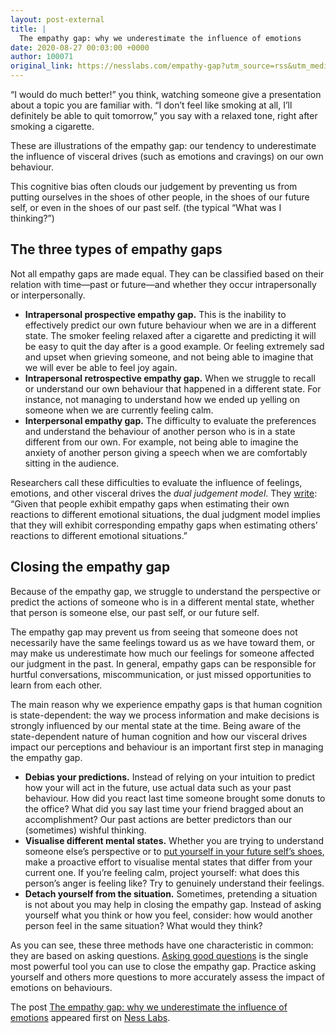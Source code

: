 ```yaml
---
layout: post-external
title: |
  The empathy gap: why we underestimate the influence of emotions
date: 2020-08-27 00:03:00 +0000
author: 100071
original_link: https://nesslabs.com/empathy-gap?utm_source=rss&utm_medium=rss&utm_campaign=empathy-gap
---
```


“I would do much better!” you think, watching someone give a presentation about a topic you are familiar with. “I don’t feel like smoking at all, I’ll definitely be able to quit tomorrow,” you say with a relaxed tone, right after smoking a cigarette.

These are illustrations of the empathy gap: our tendency to underestimate the influence of visceral drives (such as emotions and cravings) on our own behaviour.

This cognitive bias often clouds our judgement by preventing us from putting ourselves in the shoes of other people, in the shoes of our future self, or even in the shoes of our past self. (the typical “What was I thinking?”)

## The three types of empathy gaps

Not all empathy gaps are made equal. They can be classified based on their relation with time—past or future—and whether they occur intrapersonally or interpersonally.

- **Intrapersonal prospective empathy gap.** This is the inability to effectively predict our own future behaviour when we are in a different state. The smoker feeling relaxed after a cigarette and predicting it will be easy to quit the day after is a good example. Or feeling extremely sad and upset when grieving someone, and not being able to imagine that we will ever be able to feel joy again.
- **Intrapersonal retrospective empathy gap.** When we struggle to recall or understand our own behaviour that happened in a different state. For instance, not managing to understand how we ended up yelling on someone when we are currently feeling calm.
- **Interpersonal empathy gap.** The difficulty to evaluate the preferences and understand the behaviour of another person who is in a state different from our own. For example, not being able to imagine the anxiety of another person giving a speech when we are comfortably sitting in the audience.

Researchers call these difficulties to evaluate the influence of feelings, emotions, and other visceral drives the _dual judgement model_. They [write](http://psych.colorado.edu/~vanboven/VanBoven/Publications_files/VanBovenAdvancesVol48.pdf): “Given that people exhibit empathy gaps when estimating their own reactions to different emotional situations, the dual judgment model implies that they will exhibit corresponding empathy gaps when estimating others’ reactions to different emotional situations.”

## Closing the empathy gap

Because of the empathy gap, we struggle to understand the perspective or predict the actions of someone who is in a different mental state, whether that person is someone else, our past self, or our future self.

The empathy gap may prevent us from seeing that someone does not necessarily have the same feelings toward us as we have toward them, or may make us underestimate how much our feelings for someone affected our judgment in the past. In general, empathy gaps can be responsible for hurtful conversations, miscommunication, or just missed opportunities to learn from each other.

The main reason why we experience empathy gaps is that human cognition is state-dependent: the way we process information and make decisions is strongly influenced by our mental state at the time. Being aware of the state-dependent nature of human cognition and how our visceral drives impact our perceptions and behaviour is an important first step in managing the empathy gap.

- **Debias your predictions.** Instead of relying on your intuition to predict how your will act in the future, use actual data such as your past behaviour. How did you react last time someone brought some donuts to the office? What did you say last time your friend bragged about an accomplishment? Our past actions are better predictors than our (sometimes) wishful thinking.
- **Visualise different mental states.** Whether you are trying to understand someone else’s perspective or to [put yourself in your future self’s shoes](https://nesslabs.com/temporal-discounting), make a proactive effort to visualise mental states that differ from your current one. If you’re feeling calm, project yourself: what does this person’s anger is feeling like? Try to genuinely understand their feelings.
- **Detach yourself from the situation.** Sometimes, pretending a situation is not about you may help in closing the empathy gap. Instead of asking yourself what you think or how you feel, consider: how would another person feel in the same situation? What would they think?

As you can see, these three methods have one characteristic in common: they are based on asking questions. [Asking good questions](https://nesslabs.com/good-questions) is the single most powerful tool you can use to close the empathy gap. Practice asking yourself and others more questions to more accurately assess the impact of emotions on behaviours.

The post [The empathy gap: why we underestimate the influence of emotions](https://nesslabs.com/empathy-gap) appeared first on [Ness Labs](https://nesslabs.com).
